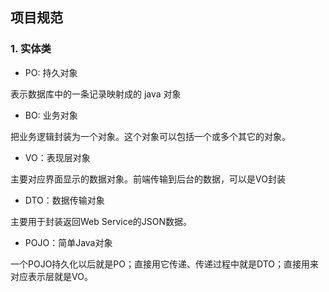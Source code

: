 ## 项目规范
### 1. 实体类
* PO: 持久对象

表示数据库中的一条记录映射成的 java 对象

* BO: 业务对象

把业务逻辑封装为一个对象。这个对象可以包括一个或多个其它的对象。

* VO：表现层对象 

主要对应界面显示的数据对象。前端传输到后台的数据，可以是VO封装

* DTO：数据传输对象 

主要用于封装返回Web Service的JSON数据。

* POJO：简单Java对象 

一个POJO持久化以后就是PO；直接用它传递、传递过程中就是DTO；直接用来对应表示层就是VO。